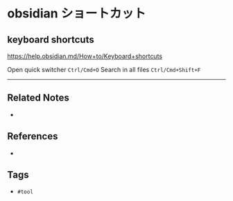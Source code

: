 # obsidian ショートカット
## keyboard shortcuts
https://help.obsidian.md/How+to/Keyboard+shortcuts
 
 Open quick switcher `Ctrl/Cmd+O`
 Search in all files `Ctrl/Cmd+Shift+F`

---
## Related Notes
- 

## References
- 

## Tags
- `#tool` 